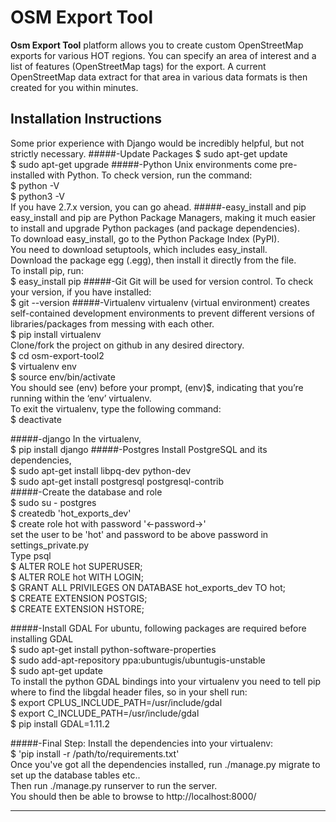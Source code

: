 OSM Export Tool 
======
**Osm Export Tool** platform allows you to create custom OpenStreetMap exports for various HOT regions. You can specify an area of interest and a list of features (OpenStreetMap tags) for the export. A current OpenStreetMap data extract for that area in various data formats is then created for you within minutes. 

## Installation Instructions 
Some prior experience with Django would be incredibly helpful, but not strictly necessary. 
#####-Update Packages 
$ sudo apt-get update  
$ sudo apt-get upgrade
#####-Python
Unix environments come pre-installed with Python. To check version, run the command:  
$ python -V  
$ python3 -V  
If you have 2.7.x version, you can go ahead.
#####-easy_install and pip
easy_install and pip are Python Package Managers, making it much easier to install and upgrade Python packages (and package dependencies).  
To download easy_install, go to the Python Package Index (PyPI).  
You need to download setuptools, which includes easy_install.    
Download the package egg (.egg), then install it directly from the file.  
To install pip, run:  
$ easy_install pip
#####-Git
Git will be used for version control. To check your version, if you have installed:  
$ git --version
#####-Virtualenv 
virtualenv (virtual environment) creates self-contained development environments to prevent different versions of libraries/packages from messing with each other.  
$ pip install virtualenv  
Clone/fork the project on github in any desired directory.  
$ cd osm-export-tool2  
$ virtualenv env  
$ source env/bin/activate  
You should see (env) before your prompt, (env)$, indicating that you’re running within the ‘env’ virtualenv.  
To exit the virtualenv, type the following command:  
$ deactivate

#####-django
In the virtualenv,  
$ pip install django
#####-Postgres
Install PostgreSQL and its dependencies,  
$ sudo apt-get install libpq-dev python-dev      
$ sudo apt-get install postgresql postgresql-contrib  
#####-Create the database and role  
$ sudo su - postgres    
$ createdb 'hot_exports_dev'  
$ create role hot with password '<-password->'  
set the user to be 'hot' and password to be above password in settings_private.py    
Type psql  
$ ALTER ROLE hot SUPERUSER;  
$ ALTER ROLE hot WITH LOGIN;  
$ GRANT ALL PRIVILEGES ON DATABASE hot_exports_dev TO hot;  
$ CREATE EXTENSION POSTGIS;  
$ CREATE EXTENSION HSTORE;  

#####-Install GDAL
For ubuntu, following packages are required before installing GDAL  
$ sudo apt-get install python-software-properties  
$ sudo add-apt-repository ppa:ubuntugis/ubuntugis-unstable  
$ sudo apt-get update  
To install the python GDAL bindings into your virtualenv you need to tell pip where to find the libgdal header files, so in your shell run:    
$ export CPLUS_INCLUDE_PATH=/usr/include/gdal  
$ export C_INCLUDE_PATH=/usr/include/gdal  
$ pip install GDAL=1.11.2

#####-Final Step:
Install the dependencies into your virtualenv:  
$ 'pip install -r /path/to/requirements.txt'  
Once you've got all the dependencies installed, run ./manage.py migrate to set up the database tables etc..  
Then run ./manage.py runserver to run the server.  
You should then be able to browse to http://localhost:8000/

---------------------------------------------------------------------------------------




